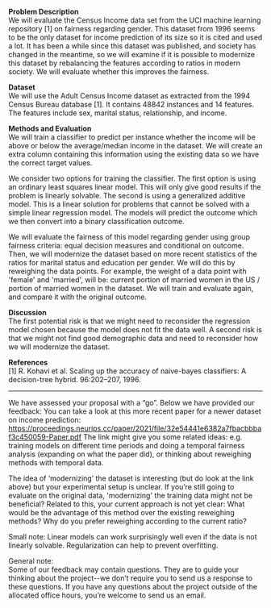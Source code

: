 **Problem Description**<br>
We will evaluate the Census Income data set from the UCI machine learning repository [1] on fairness regarding gender. This dataset from 1996 seems to be the only dataset for income prediction of its size so it is cited and used a lot. It has been a while since this dataset was published, and society has changed in the meantime, so we will examine if it is possible to modernize this dataset by rebalancing the features according to ratios in modern society. We will evaluate whether this improves the fairness.

**Dataset**<br>
We will use the Adult Census Income dataset as extracted from the 1994 Census Bureau database [1]. It contains 48842 instances and 14 features. The features include sex, marital status, relationship, and income.

**Methods and Evaluation**<br>
We will train a classifier to predict per instance whether the income will be above or below the average/median income in the dataset. We will create an extra column containing this information using the existing data so we have the correct target values.

We consider two options for training the classifier. The first option is using an ordinary least squares linear model. This will only give good results if the problem is linearly solvable. The second is using a generalized additive model. This is a linear solution for problems that cannot be solved with a simple linear regression model. The models will predict the outcome which we then convert into a binary classification outcome. 

We will evaluate the fairness of this model regarding gender using group fairness criteria: equal decision measures and conditional on outcome. Then, we will modernize the dataset based on more recent statistics of the ratios for marital status and education per gender. We will do this by reweighing the data points. For example, 
the weight of a data point with 'female' and 'married', will be: current portion of married women in the US / portion of married women in the dataset. We will train and evaluate again, and compare it with the original outcome.

**Discussion**<br>
The first potential risk is that we might need to reconsider the regression model chosen because the model does not fit the data well.
A second risk is that we might not find good demographic data and need to reconsider how we will modernize the dataset.

**References**<br>
[1] R. Kohavi et al. Scaling up the accuracy of naive-bayes classifiers: A decision-tree hybrid. 96:202–207, 1996.

-----

We have assessed your proposal with a “go”. Below we have provided our feedback:
You can take a look at this more recent paper for a newer dataset on income prediction: https://proceedings.neurips.cc/paper/2021/file/32e54441e6382a7fbacbbbaf3c450059-Paper.pdf The link might give you some related ideas: e.g. training models on different time periods and doing a temporal fairness analysis (expanding on what the paper did), or thinking about reweighing methods with temporal data.

The idea of ‘modernizing’ the dataset is interesting (but do look at the link above) but your experimental setup is unclear. If you’re still going to evaluate on the original data, 'modernizing' the training data might not be beneficial?
Related to this, your current approach is not yet clear: What would be the advantage of this method over the existing reweighing methods? Why do you prefer reweighing according to the current ratio?

Small note: Linear models can work surprisingly well even if the data is not linearly solvable. Regularization can help to prevent overfitting.

General note: <br>
Some of our feedback may contain questions. They are to guide your thinking about the project--we don’t require you to send us a response to these questions. If you have any questions about the project outside of the allocated office hours, you’re welcome to send us an email.
